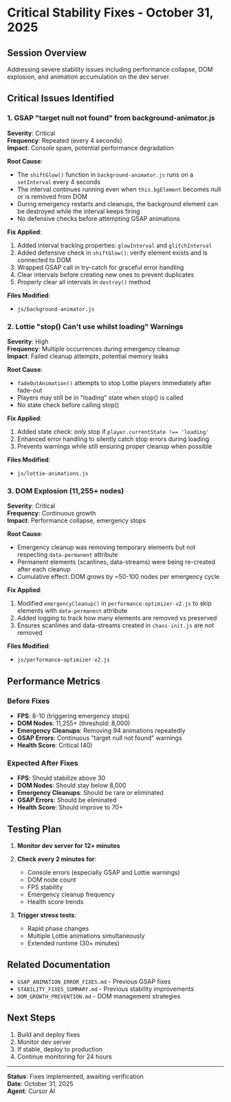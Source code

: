 # Critical Stability Fixes - October 31, 2025

## Session Overview
Addressing severe stability issues including performance collapse, DOM explosion, and animation accumulation on the dev server.

## Critical Issues Identified

### 1. **GSAP "target null not found" from background-animator.js**
**Severity**: Critical  
**Frequency**: Repeated (every 4 seconds)  
**Impact**: Console spam, potential performance degradation

**Root Cause**:
- The `shiftGlow()` function in `background-animator.js` runs on a `setInterval` every 4 seconds
- The interval continues running even when `this.bgElement` becomes null or is removed from DOM
- During emergency restarts and cleanups, the background element can be destroyed while the interval keeps firing
- No defensive checks before attempting GSAP animations

**Fix Applied**:
1. Added interval tracking properties: `glowInterval` and `glitchInterval`
2. Added defensive check in `shiftGlow()`: verify element exists and is connected to DOM
3. Wrapped GSAP call in try-catch for graceful error handling
4. Clear intervals before creating new ones to prevent duplicates
5. Properly clear all intervals in `destroy()` method

**Files Modified**:
- `js/background-animator.js`

### 2. **Lottie "stop() Can't use whilst loading" Warnings**
**Severity**: High  
**Frequency**: Multiple occurrences during emergency cleanup  
**Impact**: Failed cleanup attempts, potential memory leaks

**Root Cause**:
- `fadeOutAnimation()` attempts to stop Lottie players immediately after fade-out
- Players may still be in "loading" state when stop() is called
- No state check before calling stop()

**Fix Applied**:
1. Added state check: only stop if `player.currentState !== 'loading'`
2. Enhanced error handling to silently catch stop errors during loading
3. Prevents warnings while still ensuring proper cleanup when possible

**Files Modified**:
- `js/lottie-animations.js`

### 3. **DOM Explosion (11,255+ nodes)**
**Severity**: Critical  
**Frequency**: Continuous growth  
**Impact**: Performance collapse, emergency stops

**Root Cause**:
- Emergency cleanup was removing temporary elements but not respecting `data-permanent` attribute
- Permanent elements (scanlines, data-streams) were being re-created after each cleanup
- Cumulative effect: DOM grows by ~50-100 nodes per emergency cycle

**Fix Applied**:
1. Modified `emergencyCleanup()` in `performance-optimizer-v2.js` to skip elements with `data-permanent` attribute
2. Added logging to track how many elements are removed vs preserved
3. Ensures scanlines and data-streams created in `chaos-init.js` are not removed

**Files Modified**:
- `js/performance-optimizer-v2.js`

## Performance Metrics

### Before Fixes
- **FPS**: 8-10 (triggering emergency stops)
- **DOM Nodes**: 11,255+ (threshold: 8,000)
- **Emergency Cleanups**: Removing 94 animations repeatedly
- **GSAP Errors**: Continuous "target null not found" warnings
- **Health Score**: Critical (40)

### Expected After Fixes
- **FPS**: Should stabilize above 30
- **DOM Nodes**: Should stay below 8,000
- **Emergency Cleanups**: Should be rare or eliminated
- **GSAP Errors**: Should be eliminated
- **Health Score**: Should improve to 70+

## Testing Plan

1. **Monitor dev server for 12+ minutes**
2. **Check every 2 minutes for**:
   - Console errors (especially GSAP and Lottie warnings)
   - DOM node count
   - FPS stability
   - Emergency cleanup frequency
   - Health score trends

3. **Trigger stress tests**:
   - Rapid phase changes
   - Multiple Lottie animations simultaneously
   - Extended runtime (30+ minutes)

## Related Documentation
- `GSAP_ANIMATION_ERROR_FIXES.md` - Previous GSAP fixes
- `STABILITY_FIXES_SUMMARY.md` - Previous stability improvements
- `DOM_GROWTH_PREVENTION.md` - DOM management strategies

## Next Steps
1. Build and deploy fixes
2. Monitor dev server
3. If stable, deploy to production
4. Continue monitoring for 24 hours

---
**Status**: Fixes implemented, awaiting verification  
**Date**: October 31, 2025  
**Agent**: Cursor AI

